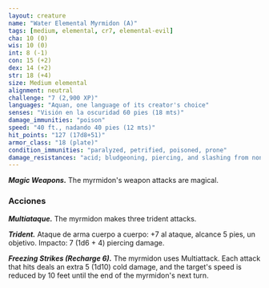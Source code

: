 ```yaml
---
layout: creature
name: "Water Elemental Myrmidon (A)"
tags: [medium, elemental, cr7, elemental-evil]
cha: 10 (0)
wis: 10 (0)
int: 8 (-1)
con: 15 (+2)
dex: 14 (+2)
str: 18 (+4)
size: Medium elemental
alignment: neutral
challenge: "7 (2,900 XP)"
languages: "Aquan, one language of its creator's choice"
senses: "Visión en la oscuridad 60 pies (18 mts)"
damage_immunities: "poison"
speed: "40 ft., nadando 40 pies (12 mts)"
hit_points: "127 (17d8+51)"
armor_class: "18 (plate)"
condition_immunities: "paralyzed, petrified, poisoned, prone"
damage_resistances: "acid; bludgeoning, piercing, and slashing from nonmagical weapons"
---
```


***Magic Weapons.*** The myrmidon's weapon attacks are magical.

### Acciones

***Multiataque.*** The myrmidon makes three trident attacks.

***Trident.*** Ataque de arma cuerpo a cuerpo: +7 al ataque, alcance 5 pies, un objetivo. Impacto: 7 (1d6 + 4) piercing damage.

***Freezing Strikes (Recharge 6).*** The myrmidon uses Multiattack. Each attack that hits deals an extra 5 (1d10) cold damage, and the target's speed is reduced by 10 feet until the end of the myrmidon's next turn.